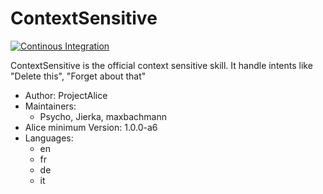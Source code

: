 # ContextSensitive

[![Continous Integration](https://gitlab.com/project-alice-assistant/skills/skill_ContextSensitive/badges/master/pipeline.svg)](https://gitlab.com/project-alice-assistant/skills/skill_ContextSensitive/pipelines/latest)

ContextSensitive is the official context sensitive skill. It handle intents like "Delete this", "Forget about that"

- Author: ProjectAlice
- Maintainers:
  - Psycho, Jierka, maxbachmann
- Alice minimum Version: 1.0.0-a6
- Languages:
  - en
  - fr
  - de
  - it
